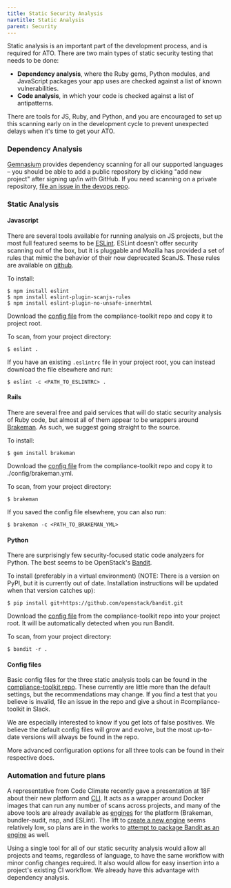 ```yaml
---
title: Static Security Analysis
navtitle: Static Analysis
parent: Security
---
```


Static analysis is an important part of the development process, and is required for ATO. There are two main types of static security testing that needs to be done:

* **Dependency analysis**, where the Ruby gems, Python modules, and JavaScript packages your app uses are checked against a list of known vulnerabilities.
* **Code analysis**, in which your code is checked against a list of antipatterns.

There are tools for JS, Ruby, and Python, and you are encouraged to set up this scanning early on in the development cycle to prevent unexpected delays when it's time to get your ATO.

### Dependency Analysis

[Gemnasium](https://gemnasium.com) provides dependency scanning for all our supported languages – you should be able to add a public repository by clicking "add new project" after signing up/in with GitHub. If you need scanning on a private repository, [file an issue in the devops repo](https://github.com/18F/DevOps/issues/new).

### Static Analysis

#### Javascript

There are several tools available for running analysis on JS projects, but the most full featured seems to be [ESLint](http://eslint.org). ESLint doesn't offer security scanning out of the box, but it is pluggable and Mozilla has provided a set of rules that mimic the behavior of their now deprecated ScanJS. These rules are available on [github](https://github.com/mozfreddyb/eslint-plugin-scanjs-rules).

To install:

    $ npm install eslint
    $ npm install eslint-plugin-scanjs-rules
    $ npm install eslint-plugin-no-unsafe-innerhtml

Download the [config file](https://github.com/18F/compliance-toolkit/blob/master/configs/static/.eslintrc) from the compliance-toolkit repo and copy it to project root.

To scan, from your project directory:

    $ eslint .

If you have an existing `.eslintrc` file in your project root, you can instead download the file elsewhere and run:

    $ eslint -c <PATH_TO_ESLINTRC> .

#### Rails

There are several free and paid services that will do static security analysis of Ruby code, but almost all of them appear to be wrappers around [Brakeman](https://github.com/presidentbeef/brakeman). As such, we suggest going straight to the source.

To install:

    $ gem install brakeman

Download the [config file](https://github.com/18F/compliance-toolkit/blob/master/configs/static/brakeman.yml) from the compliance-toolkit repo and copy it to ./config/brakeman.yml.

To scan, from your project directory:

    $ brakeman

If you saved the config file elsewhere, you can also run:

    $ brakeman -c <PATH_TO_BRAKEMAN_YML>

#### Python

There are surprisingly few security-focused static code analyzers for Python. The best seems to be OpenStack's [Bandit](https://github.com/openstack/bandit).

To install (preferably in a virtual environment) (NOTE: There is a version on PyPI, but it is currently out of date. Installation instructions will be updated when that version catches up):

    $ pip install git+https://github.com/openstack/bandit.git

Download the [config file](https://github.com/18F/compliance-toolkit/blob/master/configs/static/.bandit) from the compliance-toolkit repo into your project root. It will be automatically detected when you run Bandit.

To scan, from your project directory:

    $ bandit -r .

#### Config files

Basic config files for the three static analysis tools can be found in the [compliance-toolkit repo](https://github.com/18F/compliance-toolkit). These currently are little more than the default settings, but the recommendations may change. If you find a test that you believe is invalid, file an issue in the repo and give a shout in #compliance-toolkit in Slack.

We are especially interested to know if you get lots of false positives. We believe the default config files will grow and evolve, but the most up-to-date versions will always be found in the repo.

More advanced configuration options for all three tools can be found in their respective docs.

### Automation and future plans

A representative from Code Climate recently gave a presentation at 18F about their new platform and [CLI](https://github.com/codeclimate/codeclimate). It acts as a wrapper around Docker images that can run any number of scans across projects, and many of the above tools are already available as [engines](https://docs.codeclimate.com/docs/list-of-engines) for the platform (Brakeman, bundler-audit, nsp, and ESLint). The lift to [create a new engine](http://blog.codeclimate.com/blog/2015/07/07/build-your-own-codeclimate-engine/) seems relatively low, so plans are in the works to [attempt to package Bandit as an engine](https://trello.com/c/PTL7z9uU/20-investigate-writing-a-code-climate-platform-engine-for-bandit) as well.

Using a single tool for all of our static security analysis would allow all projects and teams, regardless of language, to have the same workflow with minor config changes required. It also would allow for easy insertion into a project's existing CI workflow. We already have this advantage with dependency analysis.
